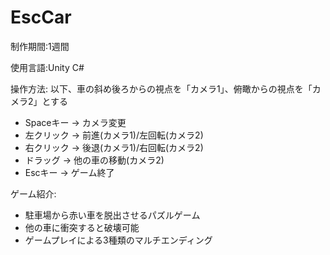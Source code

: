 # EscCar
制作期間:1週間

使用言語:Unity C#

操作方法:
以下、車の斜め後ろからの視点を「カメラ1」、俯瞰からの視点を「カメラ2」とする
- Spaceキー -> カメラ変更
- 左クリック -> 前進(カメラ1)/左回転(カメラ2)
- 右クリック -> 後退(カメラ1)/右回転(カメラ2)
- ドラッグ -> 他の車の移動(カメラ2)
- Escキー -> ゲーム終了

ゲーム紹介:
- 駐車場から赤い車を脱出させるパズルゲーム
- 他の車に衝突すると破壊可能
- ゲームプレイによる3種類のマルチエンディング
